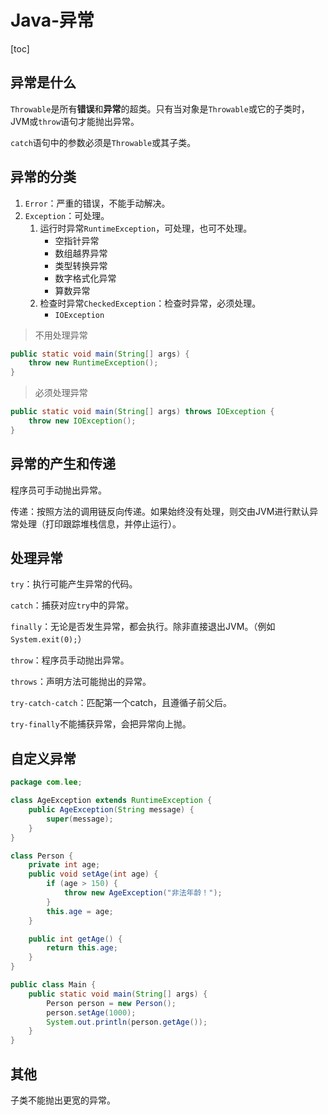 # Java-异常

[toc]



## 异常是什么

`Throwable`是所有**错误**和**异常**的超类。只有当对象是`Throwable`或它的子类时，JVM或`throw`语句才能抛出异常。

`catch`语句中的参数必须是`Throwable`或其子类。



## 异常的分类

1. `Error`：严重的错误，不能手动解决。
2. `Exception`：可处理。
   1. 运行时异常`RuntimeException`，可处理，也可不处理。
      - 空指针异常
      - 数组越界异常
      - 类型转换异常
      - 数字格式化异常
      - 算数异常
   2. 检查时异常`CheckedException`：检查时异常，必须处理。
      - `IOException`



> 不用处理异常

```java
public static void main(String[] args) {
    throw new RuntimeException();
}
```





> 必须处理异常

```java
public static void main(String[] args) throws IOException {
    throw new IOException();
}
```





## 异常的产生和传递

程序员可手动抛出异常。

传递：按照方法的调用链反向传递。如果始终没有处理，则交由JVM进行默认异常处理（打印跟踪堆栈信息，并停止运行）。



## 处理异常

`try`：执行可能产生异常的代码。

`catch`：捕获对应`try`中的异常。

`finally`：无论是否发生异常，都会执行。除非直接退出JVM。（例如`System.exit(0);`）

`throw`：程序员手动抛出异常。

`throws`：声明方法可能抛出的异常。



`try-catch-catch`：匹配第一个catch，且遵循子前父后。

`try-finally`不能捕获异常，会把异常向上抛。



## 自定义异常



```java
package com.lee;

class AgeException extends RuntimeException {
    public AgeException(String message) {
        super(message);
    }
}

class Person {
    private int age;
    public void setAge(int age) {
        if (age > 150) {
            throw new AgeException("非法年龄！");
        }
        this.age = age;
    }

    public int getAge() {
        return this.age;
    }
}

public class Main {
    public static void main(String[] args) {
        Person person = new Person();
        person.setAge(1000);
        System.out.println(person.getAge());
    }
}
```



## 其他

子类不能抛出更宽的异常。
